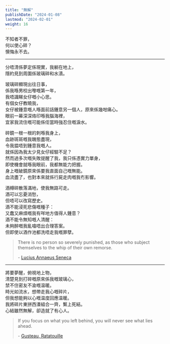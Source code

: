```yaml
---
title: "無解"
publishDate: "2024-01-08"
lastmod: "2024-02-01"
weight: 16
---
```


不知者不罪，<br/>
何以使心碎？<br/>
懊悔永不去。<br/>

---

分唔清係夢定係現實，我躺在地上，<br/>
隱約見到周圍係玻璃碎和水漬。<br/>

玻璃碎顯現出往日事，<br/>
係我喺男校出嚟嘅第一年，<br/>
我唔識睇女仔嘅小心思。<br/>
有個女仔教曉我，<br/>
女仔被鍾意嘅人喺面前話鍾意另一個人，原來係幾咁痛心。<br/>
眼前一幕深深烙印喺我腦海裡，<br/>
宜家我流住嘅可能係佢當時強忍住嘅淚水。<br/>

碎鏡一根一根的刺喺我身上，<br/>
血跡斑斑嘅我醜態盡現，<br/>
令我揾唔到鍾意我嘅人。<br/>
就係因為我太少見女仔經驗不足？<br/>
然而過多次嘅失敗提醒了我，我只係憑實力單身，<br/>
即使機會就喺我眼前，我都無能力把握。<br/>
身上嘅破鏡原來係要我直面自己嘅無能。<br/>
血流盡了，也對本來就係行屍走肉嘅我冇影響。<br/>

酒樽碎散落滿地，使我無路可走。<br/>
酒可以忘憂消愁，<br/>
但唔可以改寫歷史。<br/>
酒不能浸死悲傷嘅種子：<br/>
又蠢又麻煩嘅我有咩地方值得人鍾意？<br/>
酒不能令無知嘅人清醒：<br/>
未夠醉嘅我亂噏唔出合理答案。<br/>
但即使以酒作池都洗唔走我嘅罪孽。<br/>

> There is no person so severely punished, as those who subject themselves to
> the whip of their own remorse.
>
> \- [Lucius Annaeus Seneca](https://www.brainyquote.com/quotes/lucius_annaeus_seneca_155043)

---

將要夢醒，俯視地上物，<br/>
清楚見到打碎嘅原來係我嘅玻璃心，<br/>
禁不住密友不渝嘅温暖。<br/>
時光如流水，想帶走我心嘅碎片，<br/>
但我想能夠以心嘅温度回應温暖。<br/>
我將碎片東拼西湊組合一齊，繫上死結。<br/>
心結雖然無解，卻造就了有心人。<br/>

> If you focus on what you left behind, you will never see what lies ahead.
>
> \- [Gusteau, Ratatouille](https://www.goodreads.com/quotes/8052550-if-you-focus-on-what-you-left-behind-you-will)
